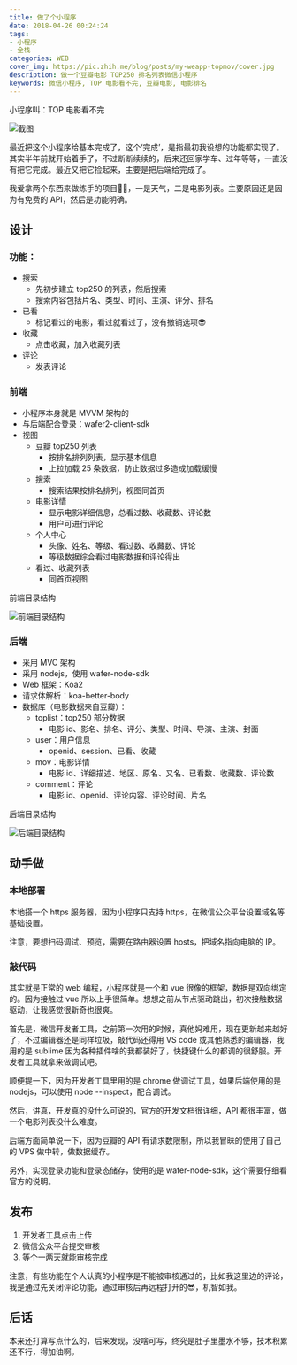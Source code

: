 ```yaml
---
title: 做了个小程序
date: 2018-04-26 00:24:24
tags: 
- 小程序
- 全栈
categories: WEB
cover_img: https://pic.zhih.me/blog/posts/my-weapp-topmov/cover.jpg
description: 做一个豆瓣电影 TOP250 排名列表微信小程序
keywords: 微信小程序, TOP 电影看不完, 豆瓣电影, 电影排名
---
```


小程序叫：TOP 电影看不完

![截图](https://pic.zhih.me/blog/posts/my-weapp-topmov/screenshot.jpg)

最近把这个小程序给基本完成了，这个‘完成’，是指最初我设想的功能都实现了。其实半年前就开始着手了，不过断断续续的，后来还回家学车、过年等等，一直没有把它完成。最近又把它捡起来，主要是把后端给完成了。

我爱拿两个东西来做练手的项目🤪🤪，一是天气，二是电影列表。主要原因还是因为有免费的 API，然后是功能明确。

## 设计

### 功能：

* 搜索
    - 先初步建立 top250 的列表，然后搜索
    - 搜索内容包括片名、类型、时间、主演、评分、排名
* 已看
    - 标记看过的电影，看过就看过了，没有撤销选项😎
* 收藏
    - 点击收藏，加入收藏列表
* 评论
    - 发表评论

### 前端

* 小程序本身就是 MVVM 架构的
* 与后端配合登录：wafer2-client-sdk
* 视图
    - 豆瓣 top250 列表
        + 按排名排列列表，显示基本信息
        + 上拉加载 25 条数据，防止数据过多造成加载缓慢
    - 搜索
        + 搜索结果按排名排列，视图同首页
    - 电影详情
        + 显示电影详细信息，总看过数、收藏数、评论数
        + 用户可进行评论
    - 个人中心
        + 头像、姓名、等级、看过数、收藏数、评论
        + 等级数据综合看过电影数据和评论得出
    - 看过、收藏列表
        + 同首页视图

前端目录结构

![前端目录结构](https://pic.zhih.me/blog/posts/my-weapp-topmov/app.jpg)

### 后端

* 采用 MVC 架构
* 采用 nodejs，使用 wafer-node-sdk
* Web 框架：Koa2
* 请求体解析：koa-better-body
* 数据库（电影数据来自豆瓣）：
    - toplist：top250 部分数据
        + 电影 id、影名、排名、评分、类型、时间、导演、主演、封面
    - user：用户信息
        + openid、session、已看、收藏
    - mov：电影详情 
        + 电影 id、详细描述、地区、原名、又名、已看数、收藏数、评论数
    - comment：评论
        + 电影 id、openid、评论内容、评论时间、片名

后端目录结构

![后端目录结构](https://pic.zhih.me/blog/posts/my-weapp-topmov/server.jpg)

## 动手做

### 本地部署

本地搭一个 https 服务器，因为小程序只支持 https，在微信公众平台设置域名等基础设置。

注意，要想扫码调试、预览，需要在路由器设置 hosts，把域名指向电脑的 IP。

### 敲代码

其实就是正常的 web 编程，小程序就是一个和 vue 很像的框架，数据是双向绑定的。因为接触过 vue 所以上手很简单。想想之前从节点驱动跳出，初次接触数据驱动，让我感觉很新奇也很爽。

首先是，微信开发者工具，之前第一次用的时候，真他妈难用，现在更新越来越好了，不过编辑器还是同样垃圾，敲代码还得用 VS code 或其他熟悉的编辑器，我用的是 sublime 因为各种插件啥的我都装好了，快捷键什么的都调的很舒服。开发者工具就拿来做调试吧。

顺便提一下，因为开发者工具里用的是 chrome 做调试工具，如果后端使用的是 nodejs，可以使用 node --inspect，配合调试。

然后，讲真，开发真的没什么可说的，官方的开发文档很详细，API 都很丰富，做一个电影列表没什么难度。

后端方面简单说一下，因为豆瓣的 API 有请求数限制，所以我冒昧的使用了自己的 VPS 做中转，做数据缓存。

另外，实现登录功能和登录态储存，使用的是 wafer-node-sdk，这个需要仔细看官方的说明。

## 发布

1. 开发者工具点击上传
2. 微信公众平台提交审核
3. 等个一两天就能审核完成

注意，有些功能在个人认真的小程序是不能被审核通过的，比如我这里边的评论，我是通过先关闭评论功能，通过审核后再远程打开的😎，机智如我。

## 后话

本来还打算写点什么的，后来发现，没啥可写，终究是肚子里墨水不够，技术积累还不行，得加油啊。








